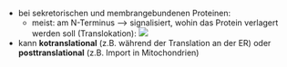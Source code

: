 - bei sekretorischen und membrangebundenen Proteinen:
	- meist: am N-Terminus
	--> signalisiert, wohin das Protein verlagert werden soll (Translokation):
![](Pasted%20image%2020240108111940.png)
- kann **kotranslational** (z.B. während der Translation an der ER) oder **posttranslational** (z.B. Import in Mitochondrien)